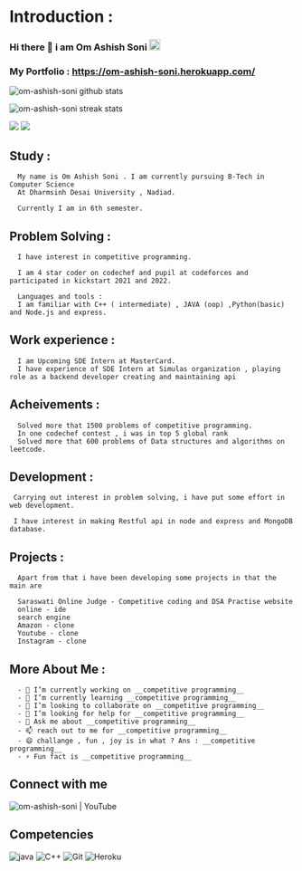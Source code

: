 
# Introduction : 

### Hi there 👋  i am Om Ashish Soni <img src="https://raw.githubusercontent.com/MartinHeinz/MartinHeinz/master/wave.gif" width="20px">

### My Portfolio : https://om-ashish-soni.herokuapp.com/



<!-- ![om-ashish-soni's GitHub stats](https://github-readme-stats.vercel.app/api?username=om-ashish-soni) -->
![om-ashish-soni github stats](https://github-readme-stats.vercel.app/api?username=om-ashish-soni&show_icons=true)  

![om-ashish-soni streak stats](https://github-readme-streak-stats.herokuapp.com/?user=om-ashish-soni&)  

<img src ="https://github-readme-stats.vercel.app/api/top-langs/?username=om-ashish-soni&exclude_repo=soj-android,SDP,saraswati-education-system-backend,om-ashish-soni,saraswati-online-judge,soj,oms-tic-tac-toe,8086_microprocessor,aharnish,om-ashish-soni.github.io,leetcode-questions,vim-configuration,search-engine,online-ide,aharnish-frontend,rest-api-on-cloud-heroku-firebase,react-testing-crud-api-node-express-mongo-heroku,instagram_clone,youtube-clone-by-om-soni,amazon-clone-by-om-soni,jenkins,instagram_clone_android_ios_app,codechef_clone,cognitive-test-portal,keep-notes-om-soni,ICTWIIb_Project_CE121_CE074,codeforces-api,scc,SaraswatiCodingClub,api.aharnish,online-ide-deployed-heroku,dumping-repo,online_job_portal_django_project,om_soni_online_job_portal_django,online_job_portal,online_ide,complete-insta-clone-app-react-native-firebase,raw-insta-app-react-native-firebase,user-registration-app-react-native-firebase,file-uploader-to-firebase9-using-react-native,image-picker-with-display-react-native,file-picker-react-native,react-native-first-todo-app,firebase-v9.3.0_with_react,complete-amazon-clone,amazon-raw-clone,complete-youtube-clone,youtube-raw-clone,google-keep-clone,instagram-clone,amaxon-clone,whatsapp-clone,excell-sheets-clone">

<img src="https://github-profile-trophy.vercel.app/?username=om-ashish-soni">


## Study : 

      My name is Om Ashish Soni . I am currently pursuing B-Tech in Computer Science 
      At Dharmsinh Desai University , Nadiad.

      Currently I am in 6th semester.

## Problem Solving : 

      I have interest in competitive programming.

      I am 4 star coder on codechef and pupil at codeforces and participated in kickstart 2021 and 2022.

      Languages and tools : 
      I am familiar with C++ ( intermediate) , JAVA (oop) ,Python(basic) and Node.js and express.
      
## Work experience : 
      I am Upcoming SDE Intern at MasterCard.
      I have experience of SDE Intern at Simulas organization , playing role as a backend developer creating and maintaining api 
      
## Acheivements :
      
      Solved more that 1500 problems of competitive programming.
      In one codechef contest , i was in top 5 global rank
      Solved more that 600 problems of Data structures and algorithms on leetcode.
 
## Development : 

     Carrying out interest in problem solving, i have put some effort in web development.

     I have interest in making Restful api in node and express and MongoDB database.
      
## Projects : 
      Apart from that i have been developing some projects in that the main are 
      
      Saraswati Online Judge - Competitive coding and DSA Practise website
      online - ide
      search engine
      Amazon - clone
      Youtube - clone
      Instagram - clone


## More About Me : 

      - 🔭 I’m currently working on __competitive programming__
      - 🌱 I’m currently learning __competitive programming__
      - 👯 I’m looking to collaborate on __competitive programming__
      - 🤔 I’m looking for help for __competitive programming__
      - 💬 Ask me about __competitive programming__
      - 📫 reach out to me for __competitive programming__
      - 😄 challange , fun , joy is in what ? Ans : __competitive programming__
      - ⚡ Fun fact is __competitive programming__




## Connect with me

<img alt="om-ashish-soni | YouTube"  src="https://img.shields.io/badge/Om_Ashish_Soni-%23FF0000.svg?style=for-the-badge&logo=YouTube&logoColor=white" />


## Competencies

![java](https://img.shields.io/badge/java-%FFA500.svg?style=for-the-badge&logo=java&logoColor=white)
![C++](https://img.shields.io/badge/c++-%2300599C.svg?style=for-the-badge&logo=c%2B%2B&logoColor=white)
![Git](https://img.shields.io/badge/git-%23F05033.svg?style=for-the-badge&logo=git&logoColor=white)
![Heroku](https://img.shields.io/badge/heroku-%23430098.svg?style=for-the-badge&logo=heroku&logoColor=white)





